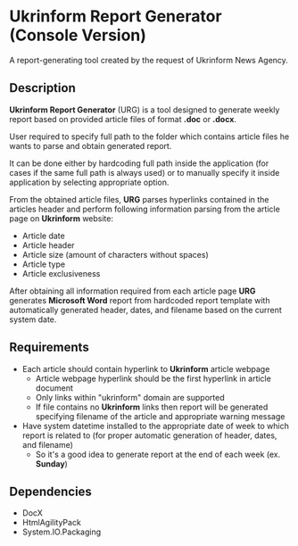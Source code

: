 # Ukrinform Report Generator (Console Version)
A report-generating tool created by the request of Ukrinform News Agency.

## Description
**Ukrinform Report Generator** (URG) is a tool designed to generate weekly report based on provided article files of format **.doc** or **.docx**.

User required to specify full path to the folder which contains article files he wants to parse and obtain generated report.

It can be done either by hardcoding full path inside the application (for cases if the same full path is always used) or to manually specify it inside application
by selecting appropriate option.

From the obtained article files, **URG** parses hyperlinks contained in the articles header and perform following information parsing from the article page on **Ukrinform** website:
- Article date
- Article header
- Article size (amount of characters without spaces)
- Article type
- Article exclusiveness

After obtaining all information required from each article page **URG** generates **Microsoft Word** report from hardcoded report template with automatically
generated header, dates, and filename based on the current system date.

## Requirements
- Each article should contain hyperlink to **Ukrinform** article webpage
  - Article webpage hyperlink should be the first hyperlink in article document
  - Only links within "ukrinform" domain are supported
  - If file contains no **Ukrinform** links then report will be generated specifying filename of the article and appropriate warning message
- Have system datetime installed to the appropriate date of week to which report is related to (for proper automatic generation of header, dates, and filename)
  - So it's a good idea to generate report at the end of each week (ex. **Sunday**) 

## Dependencies
- DocX
- HtmlAgilityPack
- System.IO.Packaging
